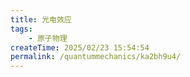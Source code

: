 ```yaml
---
title: 光电效应
tags:
    - 原子物理
createTime: 2025/02/23 15:54:54
permalink: /quantummechanics/ka2bh9u4/
---
```

